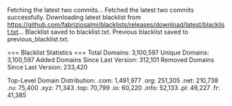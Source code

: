 Fetching the latest two commits...
Fetched the latest two commits successfully.
Downloading latest blacklist from https://github.com/fabriziosalmi/blacklists/releases/download/latest/blacklist.txt...
Blacklist saved to blacklist.txt.
Previous blacklist saved to previous_blacklist.txt.

=== Blacklist Statistics ===
Total Domains: 3,100,597
Unique Domains: 3,100,597
Added Domains Since Last Version: 312,101
Removed Domains Since Last Version: 233,420

Top-Level Domain Distribution:
  .com: 1,491,977
  .org: 251,305
  .net: 210,738
  .ru: 75,400
  .xyz: 71,343
  .top: 70,799
  .io: 60,220
  .info: 52,133
  .pl: 49,227
  .fr: 41,385
